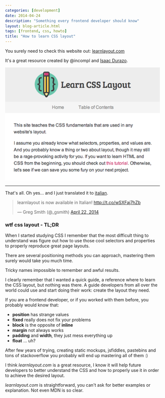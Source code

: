 ```yaml
---
categories: [development]
date: 2014-04-24
description: "Something every frontend developer should know"
layout: blog-article.html
tags: [frontend, css, howto]
title: "How to learn CSS layout"
---
```


You surely need to check this website out: [learnlayout.com](http://learnlayout.com)

It's a great resource created by @incompl and [Isaac Durazo](http://www.isaacdurazo.com/).

![learncss.com homepage](/assets/posts/2014-04-24-How-to-learn-CSS-layout/learn-layout.com.png)

----

That's all. Oh yes... and I just translated it to [italian](http://it.learnlayout.com/).

<blockquote class="twitter-tweet" lang="en"><p>learnlayout is now available in Italian! <a href="http://t.co/wSXFaj7hZb">http://t.co/wSXFaj7hZb</a></p>&mdash; Greg Smith (@_gsmith) <a href="https://twitter.com/_gsmith/statuses/458679325358063617">April 22, 2014</a></blockquote>
<script async src="//platform.twitter.com/widgets.js" charset="utf-8"></script>


### wtf css layout - TL;DR

When I started studying CSS I remember that the most difficult thing to understand
was figure out how to use those cool selectors and properties to properly
reproduce great page layouts.

There are several positioning methods you can approach, mastering them surely
would take you much time.

Tricky names impossible to remember and awful results.

I clearly remember that I wanted a quick guide, a reference where to learn the CSS
layout, but nothing was there. A guide developers from all over the world could
use and start doing their work: create the layout they need.

If you are a frontend developer, or if you worked with them before,
you probably would know that:

- **position** has strange values
- **fixed** really does not fix your problems
- **block** is the opposite of **inline**
- **margin** not always works
- **padding** and **width**, they just mess everything up
- **float** ... uh?

After few years of trying, creating static mockups, jsfiddles, pastebins and tons of
stackoverflow you probably will end up mastering all of them :)

I think *learnlayout.com* is a great resource, I know it will help future developers
to better understand the CSS and how to properly use it in order to achieve the desired layout.

*learnlayout.com* is straightforward, you can't ask for better examples or explanation.
Not even MDN is so clear.






